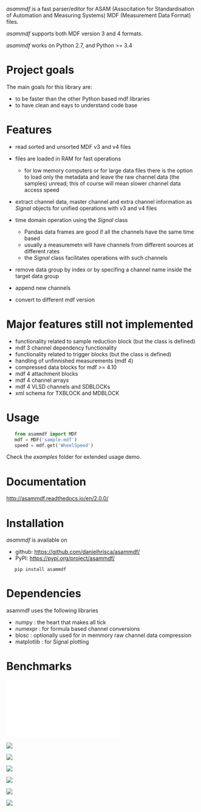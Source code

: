 *asammdf* is a fast parser/editor for ASAM (Associtation for Standardisation of Automation and Measuring Systems) MDF (Measurement Data Format) files. 

*asammdf* supports both MDF version 3 and 4 formats. 

*asammdf* works on Python 2.7, and Python >= 3.4


Project goals
=============
The main goals for this library are:

* to be faster than the other Python based mdf libraries
* to have clean and eays to understand code base

Features
========

* read sorted and unsorted MDF v3 and v4 files
* files are loaded in RAM for fast operations

    * for low memory computers or for large data files there is the option to load only the metadata and leave the raw channel data (the samples) unread; this of course will mean slower channel data access speed

* extract channel data, master channel and extra channel information as *Signal* objects for unified operations with v3 and v4 files
* time domain operation using the *Signal* class

    * Pandas data frames are good if all the channels have the same time based
    * usually a measuremetn will have channels from different sources at different rates
    * the *Signal* class facilitates operations with such channels
    
* remove data group by index or by specifing a channel name inside the target data group
* append new channels
* convert to different mdf version

Major features still not implemented
====================================

* functionality related to sample reduction block (but the class is defined)
* mdf 3 channel dependency functionality
* functionality related to trigger blocks (but the class is defined)
* handling of unfinnished measurements (mdf 4)
* compressed data blocks for mdf >= 4.10
* mdf 4 attachment blocks
* mdf 4 channel arrays
* mdf 4 VLSD channels and SDBLOCKs
* xml schema for TXBLOCK and MDBLOCK

Usage
=====

```python
   from asammdf import MDF
   mdf = MDF('sample.mdf')
   speed = mdf.get('WheelSpeed')
 ```  
 
Check the *examples* folder for extended usage demo.

Documentation
=============
http://asammdf.readthedocs.io/en/2.0.0/

Installation
============
*asammdf* is available on 

* github: https://github.com/danielhrisca/asammdf/
* PyPI: https://pypi.org/project/asammdf/
    
```
   pip install asammdf
```
    
Dependencies
============
asammdf uses the following libraries

* numpy : the heart that makes all tick
* numexpr : for formula based channel conversions
* blosc : optionally used for in memmory raw channel data compression
* matplotlib : for Signal plotting

Benchmarks
==========

![Using Python 3.6.1 x64](benchmarks/asam_2.0.0_vs_reader_0.2.5_Pyhton3.6.1x64_SSD_i7-6820.txt)

![](benchmarks/open.png)

![](benchmarks/open_ram_usage.png)

![](benchmarks/save.png)

![](benchmarks/save_ram_usage.png)

![](benchmarks/get_all_channels.png)

![](benchmarks/get_all_channels_ram_usage.png)

